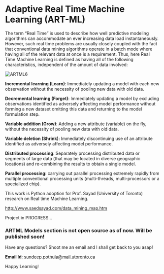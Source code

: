 # Adaptive Real Time Machine Learning (ART-ML)

The term “Real Time” is used to describe how well predictive modeling algorithms can accommodate an ever increasing data load instantaneously. However, such real time problems are usually closely coupled with the fact that conventional data mining algorithms operate in a batch mode where having all of the relevant data at once is a requirement. Thus, here Real Time Machine Learning  is defined as having all of the following characteristics, independent of the amount of data involved: 

![ARTML6](https://user-images.githubusercontent.com/36970153/55763008-58bb1b80-5a33-11e9-8255-ab4068373eef.JPG)


**Incremental learning (Learn)**: Immediately updating a model with each new observation without the necessity of pooling new data with old data.

**Decremental learning (Forget)**: Immediately updating a model by excluding observations identified as adversely affecting model performance without forming a new dataset omitting this data and returning to the model formulation step.

**Variable addition (Grow)**: Adding a new attribute (variable) on the fly, without the necessity of pooling new data with old data.

**Variable deletion (Shrink)**: Immediately discontinuing use of an attribute identified as adversely affecting model performance.

**Distributed processing**: Separately processing distributed data or segments of large data (that may be located in diverse geographic locations) and re-combining the results to obtain a single model.

**Parallel processing**: carrying out parallel processing extremely rapidly from multiple conventional processing units (multi-threads, multi-processors or a specialized chip).

This work is Python adoption for Prof. Sayad (University of Toronto) research on Real time Machine Learning.

http://www.saedsayad.com/data_mining_map.htm

Project in PROGRESS...

### ARTML Models section is not open source as of now. Will be published soon!

Have any questions? Shoot me an email and I shall get back to you asap! 

**Email Id**: sundeep.pothula@mail.utoronto.ca

Happy Learning! 
